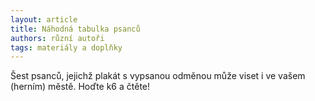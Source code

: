 ```yaml
---
layout: article
title: Náhodná tabulka psanců
authors: různí autoři
tags: materiály a doplňky
---
```


Šest psanců, jejichž plakát s vypsanou
odměnou může viset i ve vašem (herním)
městě. Hoďte k6 a čtěte!
